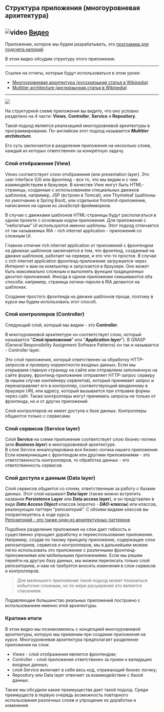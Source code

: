## Структура приложения (многоуровневая архитектура)
## ![video](https://cloud.githubusercontent.com/assets/13649199/13672715/06dbc6ce-e6e7-11e5-81a9-04fbddb9e488.png) [Видео](https://drive.google.com/file/d/1UHzSy9i-uonmTMFoR5v69Y-vyWLCLQWd)

Приложение, которое мы будем разрабатывать, это [программа для подсчета калорий](http://javaops-demo.ru/topjava).

В этом видео обсудим структуру этого приложения.

---
Ссылки на отчеты, которые будут использоваться в этом уроке:

- [Многоуровневая архитектура (русскоязыная статья в Wikipedia)](https://ru.wikipedia.org/wiki/%D0%9C%D0%BD%D0%BE%D0%B3%D0%BE%D1%83%D1%80%D0%BE%D0%B2%D0%BD%D0%B5%D0%B2%D0%B0%D1%8F_%D0%B0%D1%80%D1%85%D0%B8%D1%82%D0%B5%D0%BA%D1%82%D1%83%D1%80%D0%B0)
- [Multitier architecture (англоязычная статья в Wikipedia)](https://en.wikipedia.org/wiki/Multitier_architecture)

---

<img src="https://javaops.ru/static/images/projects/top-scheme.jpg" />

На структурной схеме приложения вы видите, что оно условно разделено на 4 части: **Views**, 
**Controller**, **Service** и **Repository**.

Такой подход является реализацией многоуровневой архитектуры в программировании. 
По-английски этот подход называется **_Multitier architecture_**.

Его суть заключается в разделении приложения на несколько слоев, 
каждый из которых ответственен за конкретную задачу.

### Слой отображения (View)
Views соответствует слою отображения (или presentation layer). Это user interface (UI) или 
фронтенд - все то, что мы видим и с чем взаимодействуем в браузере.
В качестве View могут быть HTML-страницы, созданные с использованием специальных 
движков шаблонов, например, JSP (встроен в Tomcat), или 
Thymeleaf (шаблоны по умолчанию в Spring Boot), или отдельное frontend-приложение, 
написанное на одном из JavaScript-фреймворков. 

В случае с движками шаблонов HTML-страницы будут располагаться в одном проекте 
с основным кодом приложения. Для приложений с "небогатым" UI используются именно шаблоны.
Этот подход отличается от так называемых RIA - rich internet application - приложений со сложным UI.

Главное отличие rich internet application от приложений с фронтендом 
на движках шаблонов заключается в том, что фронтенд, созданный на движке 
шаблонов, работает на сервере, и это что-то простое. 
В случае с rich internet application фронтенд-приложение загружается 
через Интернет к вам на компьютер и запускается в браузере. 
Оно может быть максимально сложным и выполнять функции традиционных 
десктоп-приложений.
Иногда в одном приложении смешиваются оба способа: например, страница 
логина-пароля в RIA делаются на шаблонах.

Создание простого фронтенда на движке шаблонов проще, поэтому 
в курсе мы будем использовать этот способ.

### Слой контроллеров (Controller)
Следующий слой, который мы видим - это **Controller**.

В многоуровневой архитектуре он соответствует слою, который 
называется "**_Слой приложения_**" или "**_Application layer_**"). 
В GRASP (General Responsibility Assignment Software Patterns) 
он так и называется - Controller layer.

Это слой приложения, который ответственен за обработку HTTP-запросов и проверку корректности входных данных. Если мы открываем главную страницу на сайте или отправляем заполненную на сайте форму, фронтенд-приложение отправляет HTTP-запрос серверу (в нашем случае контейнеру сервлетов), который принимает запрос и перенаправляет его в контроллер, соответствующий введенному в браузере URL или адресу, который вызывается при отправке формы через сайт.
Также контроллеры могут принимать запросы не только от фронтенда, но и от других приложений.

Слой контроллеров не имеет доступа к базе данных. Контроллеры общаются только с сервисами.

### Слой сервисов (Service layer)
Слой **Service** на схеме приложения соответствует слою 
бизнес-логики (или **_Business layer_**) в многоуровневой архитектуре.  
В слое Service инкапсулирована вся бизнес-логика нашего приложения. 
Если коммуникация с фронтендом или другими приложениями - это ответственность контроллеров, 
то обработка данных - это ответственность сервисов.

### Слой доступа к данным (Data layer)
Слой сервисов общается со слоем, ответственным за работу с базами данных. 
Этот слой называют **Data layer** (также можно встретить 
названия **Persistence Layer** или **Data access layer**), и он 
представлен в виде **_Data Access Object_** классов 
(коротко - **_DAO-классы_**) или классов, реализующих паттерн "репозиторий". 
С обоими видами классов вы попрактикуетесь в ходе курса.  
[Репозиторий - это также один из архитектурных паттернов](https://martinfowler.com/eaaCatalog/repository.html)

Подобное разделение приложения на слои дает гибкость 
и существенно упрощает доработку и переиспользование приложения.
Например, создав по такому принципу приложение, 
содержащее слои репозиториев, сервисов и контроллеров, 
мы в дальнейшем можем легко использовать это приложение 
с различными фронтенд-приложениями или мобильными приложениями.
Если мы решим перейти на другую базу данных, мы можем 
переписать только слой репозиториев, и нам не требуется 
вносить изменения в слои сервисов и контроллеров.

>Для маленького приложение такой подход может показаться 
>избыточно сложным, но по мере расширения это является спасением.

Подавляющее большинство реальных приложений построено с использованием именно этой архитектуры.

### Краткие итоги
В этом видео мы познакомились с концепцией многоуровневой архитектуры, 
которую мы применим при создании приложения на курсе.
Многоуровневая архитектура предполагает разделение приложения на слои:
- Views - слой отображения является фронтендом;
- Controller - слой приложения ответственен за прием и валидацию входных данных;
- слой Service включает в себя весь код, отражающий бизнес логику;
- Repository или Data layer отвечает за взаимодействие с базой данных.

Также мы обсудили какие преимущества дает такой подход. 
Среди преимуществ в первую очередь возможность повторного 
использования различных слоев и упрощение их доработки и изменения.



